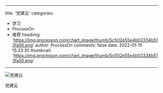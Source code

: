
---
title: '党建云'
categories: 
 - 学习
 - ProcessOn
 - 推荐
headimg: 'https://img.processon.com/chart_image/thumb/5c502e55e4b03334b513fa50.png'
author: ProcessOn
comments: false
date: 2022-01-15 15:23:35
thumbnail: 'https://img.processon.com/chart_image/thumb/5c502e55e4b03334b513fa50.png'
---

<div>   
<img class="thumb" alt="党建云" src="https://img.processon.com/chart_image/thumb/5c502e55e4b03334b513fa50.png" referrerpolicy="no-referrer">
<p>党建云</p>  
</div>
            